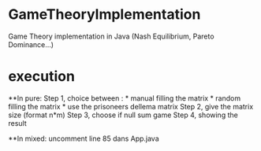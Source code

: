 # GameTheoryImplementation
Game Theory implementation in Java (Nash Equilibrium, Pareto Dominance...)

# execution
**In pure:
Step 1, choice between :
	* manual filling the matrix
	* random filling the matrix
	* use the prisoneers dellema matrix
Step 2, give the matrix size (format n*m)
Step 3, choose if null sum game
Step 4, showing the result

**In mixed:
	 uncomment line 85 dans App.java
